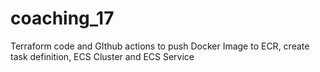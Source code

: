 # coaching_17
Terraform code and GIthub actions to push Docker Image to ECR, create task definition, ECS Cluster and ECS Service
